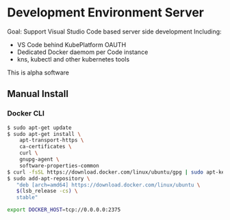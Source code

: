 # Development Environment Server

Goal:
Support Visual Studio Code based server side development
Including:

- VS Code behind KubePlatform OAUTH
- Dedicated Docker daemom per Code instance
- kns, kubectl and other kubernetes tools

This is alpha software

## Manual Install

### Docker CLI

```bash
$ sudo apt-get update
$ sudo apt-get install \
    apt-transport-https \
    ca-certificates \
    curl \
    gnupg-agent \
    software-properties-common
$ curl -fsSL https://download.docker.com/linux/ubuntu/gpg | sudo apt-key add -
$ sudo add-apt-repository \
   "deb [arch=amd64] https://download.docker.com/linux/ubuntu \
   $(lsb_release -cs) \
   stable"
```

```bash
export DOCKER_HOST=tcp://0.0.0.0:2375
```
